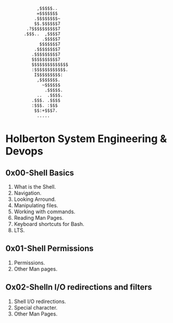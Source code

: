                 ,$$$$$..                
                =$$$$$$$                
               .$$$$$$$$~               
               $$.$$$$$$7               
            .?$$$$$$$$$$7               
           .$$$..  ,$$$$7               
                  .$$$$$7               
                 $$$$$$$7               
               .$$$$$$$$7               
              .$$$$$$$$$7               
              $$$$$$$$$$7               
              $$$$$$$$$$$$$$            
              :$$$$$$$$$$$$.            
               I$$$$$$$$$:              
                ,$$$$$$$.               
                  ~$$$$$$               
                   .$$$$$.              
                ..  .$$$$.              
              .$$$. .$$$$               
              :$$$. :$$$                
               $$:+$$$7.                
                .....   
                
# Holberton System Engineering & Devops
## 0x00-Shell Basics
1. What is the Shell.
2. Navigation.
3. Looking Arround.
4. Manipulating files.
5. Working with commands.
6. Reading Man Pages.
7. Keyboard shortcuts for Bash.
8. LTS.
## 0x01-Shell Permissions
1. Permissions.
2. Other Man pages.
## Ox02-Shelln I/O redirections and filters
1. Shell I/O redirections.
2. Special character.
3. Other Man Pages.
